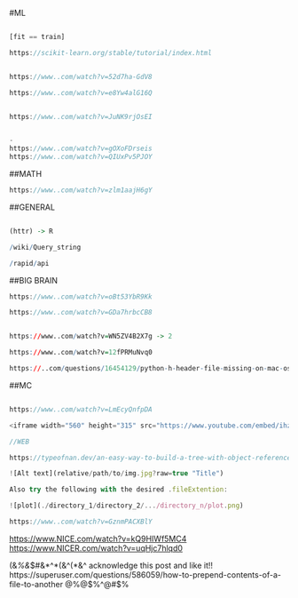 #ML

```javascript

[fit == train]

https://scikit-learn.org/stable/tutorial/index.html


https://www..com/watch?v=52d7ha-GdV8

https://www..com/watch?v=e8Yw4alG16Q


https://www..com/watch?v=JuNK9rjOsEI


-
https://www..com/watch?v=gOXoFDrseis
https://www..com/watch?v=QIUxPv5PJOY

```


##MATH
```javascript
https://www..com/watch?v=zlm1aajH6gY
```


##GENERAL

```R

(httr) -> R

/wiki/Query_string

/rapid/api
```

##BIG BRAIN
```javascript
https://www..com/watch?v=oBt53YbR9Kk

https://www..com/watch?v=GDa7hrbcCB8
```


```R

https://www..com/watch?v=WN5ZV4B2X7g -> 2

https://www..com/watch?v=12fPRMuNvq0

https://..com/questions/16454129/python-h-header-file-missing-on-mac-os-x-10-6 -> s1

```

##MC

```javascript

https://www..com/watch?v=LmEcyQnfpDA

<iframe width="560" height="315" src="https://www.youtube.com/embed/ihz2WY-E2C8" title="YouTube video player" frameborder="0" allow="accelerometer; autoplay; clipboard-write; encrypted-media; gyroscope; picture-in-picture" allowfullscreen></iframe>

```
```javascript
//WEB

https://typeofnan.dev/an-easy-way-to-build-a-tree-with-object-references/

```


```javascript
![Alt text](relative/path/to/img.jpg?raw=true "Title")

Also try the following with the desired .fileExtention:

![plot](./directory_1/directory_2/.../directory_n/plot.png)

```

```javascript
https://www..com/watch?v=GznmPACXBlY
```


https://www.NICE.com/watch?v=kQ9HIWf5MC4
https://www.NICER.com/watch?v=uqHjc7hlqd0

(&*%&*$#&*^*(&^(*&^ acknowledge this post and like it!! https://superuser.com/questions/586059/how-to-prepend-contents-of-a-file-to-another @%@$%^@#$%
